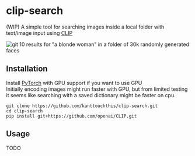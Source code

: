 # clip-search
(WIP)
A simple tool for searching images inside a local folder with text/image input
using [CLIP](https://github.com/openai/CLIP)
  
![git](https://user-images.githubusercontent.com/90077736/136833546-b153204c-a37a-440f-bfc3-35532007c554.png)
10 results for "a blonde woman" in a folder of 30k randomly generated faces
## Installation
Install [PyTorch](https://pytorch.org/get-started/locally/) with GPU support if you want to use GPU  
Initially encoding images might run faster with GPU, 
but from limited testing it seems like searching with a saved dictionary might be faster on cpu.
```
git clone https://github.com/kanttouchthis/clip-search.git
cd clip-search
pip install git+https://github.com/openai/CLIP.git
```

## Usage
TODO